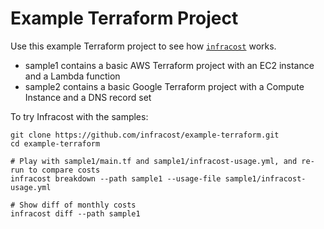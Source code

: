 # Example Terraform Project

Use this example Terraform project to see how [`infracost`](https://www.infracost.io) works.
- sample1 contains a basic AWS Terraform project with an EC2 instance and a Lambda function
- sample2 contains a basic Google Terraform project with a Compute Instance and a DNS record set

To try Infracost with the samples:
```
git clone https://github.com/infracost/example-terraform.git
cd example-terraform

# Play with sample1/main.tf and sample1/infracost-usage.yml, and re-run to compare costs
infracost breakdown --path sample1 --usage-file sample1/infracost-usage.yml

# Show diff of monthly costs
infracost diff --path sample1
```
